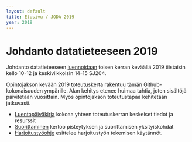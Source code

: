 ```yaml
---
layout: default
title: Etusivu / JODA 2019
year: 2019
---
```


# Johdanto datatieteeseen 2019

Johdanto datatieteeseen [luennoidaan](http://www.tut.fi/opinto-opas/wwwoppaat/opas2017-2018/perus/aineryhmat/Tiedonhallinta/TLO-32410.html) toisen kerran keväällä 2019 tiistaisin kello 10-12 ja keskiviikkoisin 14-15 SJ204.

Opintojakson kevään 2019 toteutuskerta rakentuu tämän Github-kokonaisuuden ympärille.
Alan kehitys etenee huimaa tahtia, joten sisältöjä päivitetään vuosittain.
Myös opintojakson toteutustapaa kehitetään jatkuvasti.

* [Luentopäiväkirja](luentopaivakirja) kokoaa yhteen toteutuskerran keskeiset tiedot ja resurssit
* [Suorittaminen](suorittaminen) kertoo pisteytyksen ja suorittamisen yksityiskohdat
* [Harjoitustyöohje](harjoitustyo) esittelee harjoitustyön tekemisen käytännöt.
